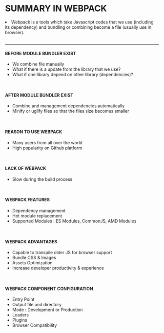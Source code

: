 # SUMMARY IN WEBPACK

<li>Webpack is a tools which take Javascript codes that we use (including its dependency) and bundling or combining become a file (usually use in browser).</li>
<br>

---

#### BEFORE MODULE BUNDLER EXIST

<ul>
<li>We combine file manually</li>
<li>What if there is a update from the library that we use?</li>
<li>What if one library depend on other library (dependencies)?</li>
</ul>
<br>

#### AFTER MODULE BUNDLER EXIST

<ul>
<li>Combine and management dependencies automatically</li>
<li>Minify or uglify files so that the files size becomes smaller</li>
</ul>
<br>

#### REASON TO USE WEBPACK

<ul>
<li>Many users from all over the world</li>
<li>High popularity on Github platform</li>
</ul>
<br>

#### LACK OF WEBPACK

<ul>
<li>Slow during the build process</li>
</ul>
<br>

#### WEBPACK FEATURES

<ul>
<li>Dependency management</li>
<li>Hot module replacement</li>
<li>Supported Modules : ES Modules, CommonJS, AMD Modules</li>
</ul>
<br>

#### WEBPACK ADVANTAGES

<ul>
<li>Capable to transpile older JS for browser support</li>
<li>Bundle CSS & Images</li>
<li>Assets Optimization</li>
<li>Increase developer productivity & experience</li>
</ul>
<br>

#### WEBPACK COMPONENT CONFIGURATION

<ul>
<li>Entry Point</li>
<li>Output file and directory</li>
<li>Mode : Development or Production</li>
<li>Loaders</li>
<li>Plugins</li>
<li>Browser Compatibility</li>
</ul>
<br>
